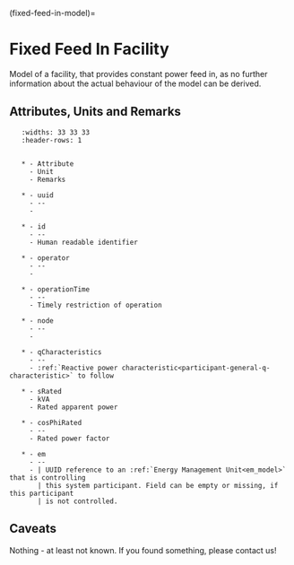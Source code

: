 (fixed-feed-in-model)=

# Fixed Feed In Facility

Model of a facility, that provides constant power feed in, as no further information about the actual behaviour of the
model can be derived.

## Attributes, Units and Remarks

```{list-table}
   :widths: 33 33 33
   :header-rows: 1


   * - Attribute
     - Unit
     - Remarks

   * - uuid
     - --
     -

   * - id
     - --
     - Human readable identifier

   * - operator
     - --
     -

   * - operationTime
     - --
     - Timely restriction of operation

   * - node
     - --
     -

   * - qCharacteristics
     - --
     - :ref:`Reactive power characteristic<participant-general-q-characteristic>` to follow

   * - sRated
     - kVA
     - Rated apparent power

   * - cosPhiRated
     - --
     - Rated power factor

   * - em
     - --
     - | UUID reference to an :ref:`Energy Management Unit<em_model>` that is controlling
       | this system participant. Field can be empty or missing, if this participant
       | is not controlled.

```

## Caveats

Nothing - at least not known.
If you found something, please contact us!
